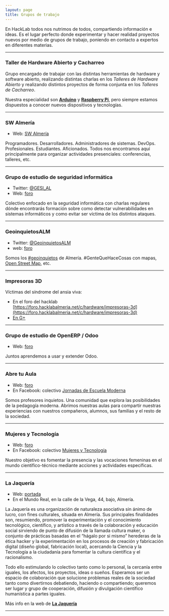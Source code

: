 ```yaml
---
layout: page
title: Grupos de trabajo
---
```


En HackLab todos nos nutrimos de todos, compartiendo información e ideas. Es
el lugar perfecto donde experimentar y hacer realidad proyectos nuevos por
medio de grupos de trabajo, poniendo en contacto a expertos en diferentes
materias.

---

### Taller de Hardware Abierto y Cacharreo

Grupo encargado de trabajar con las distintas herramientas de hardware y software abierto, realizando distintas
charlas en los _Talleres de Hardware Abierto_ y realizando distintos proyectos de forma conjunta en los _Talleres de Cacharreo_.

Nuestra especialidad son **[Arduino][1]** y **[Raspberry Pi][2]**, pero siempre estamos dispuestos a conocer nuevos dispositivos y tecnologías.

---

### SW Almería

* Web: [SW Almería](https://foro.hacklabalmeria.net/c/sw-almeria)

Programadores. Desarrolladores. Administradores de sistemas. DevOps. Profesionales. Estudiantes. Aficionados. Todos nos encontramos aquí principalmente para organizar actividades presenciales: conferencias, talleres, etc.


---

### Grupo de estudio de seguridad informática

* Twitter: [@GESI_AL][4]
* Web: [foro](https://foro.hacklabalmeria.net/c/gesial)

Colectivo enfocado en la seguridad informática con charlas regulares dónde encontrarás formación sobre como
detectar vulnerabilidades en sistemas informáticos y como evitar ser víctima de los distintos ataques.

---

### GeoinquietosALM

* Twitter: [@GeoinquietosALM][6]
* web: [foro](https://foro.hacklabalmeria.net/c/geoinquietosalm)

Somos los [#geoinquietos](https://twitter.com/hashtag/geoinquietos?src=hash) de Almería. #GenteQueHaceCosas con mapas, [Open Street Map](https://www.openstreetmap.org/relation/348997#map=9/36.9323/-2.3840), etc.        



---

### Impresoras 3D

Víctimas del síndrome del ansia viva:

* En el foro del hacklab [https://foro.hacklabalmeria.net/c/hardware/impresoras-3d](https://foro.hacklabalmeria.net/c/hardware/impresoras-3d)
* [En G+](https://plus.google.com/communities/113744444592349758317)


---

### Grupo de estudio de OpenERP / Odoo

 * Web: [foro](https://foro.hacklabalmeria.net/c/odoo) 

Juntos aprendemos a usar y extender Odoo.

---

### Abre tu Aula

 * Web: [foro](https://foro.hacklabalmeria.net/c/abre-tu-aula)
 * En Facebook: colectivo [Jornadas de Escuela Moderna](https://www.facebook.com/groups/713373022026285/920740294622889/)

Somos profesores inquietos. Una comunidad que explora las posibilidades de la pedagogía moderna. Abrimos nuestras aulas para compartir nuestras experiencias con nuestros compañeros, alumnos, sus familias y el resto de la sociedad.

---

### Mujeres y Tecnología

* Web: [foro](https://foro.hacklabalmeria.net/c/mujerestec)
* En Facebook: colectivo [Mujeres y Tecnología](https://www.facebook.com/Mujeres-y-Tecnolog%C3%ADa-271117279901096/)

Nuestro objetivo es fomentar la presencia y las vocaciones femeninas en el mundo científico-técnico mediante acciones y actividades específicas.

---

### La Jaquería

* Web: [portada](https://lajaqueria.org)
* En el Mundo Real, en la calle de la Vega, 44, bajo, Almería.

La Jaquería es una organización de naturaleza asociativa sin ánimo de lucro, con fines culturales, situada en Almería. Sus principales finalidades son, resumiendo, promover la experimentación y el conocimiento tecnológico, científico, y artístico a través de la colaboración y educación social sirviendo de punto de difusión de la llamada cultura maker, o conjunto de prácticas basadas en el “hágalo por si mismo” herederas de la ética hacker y la experimentación en los procesos de creación y fabricación digital (diseño global, fabricación local), acercando la Ciencia y la Tecnología a la ciudadanía para fomentar la cultura científica y el racionalismo.

Todo ello estimulando lo colectivo tanto como lo personal, la cercanía entre iguales, los afectos, los proyectos, ideas o sueños. Esperamos ser un espacio de colaboración que solucione problemas reales de la sociedad tanto como divertirnos debatiendo, haciendo o compartiendo; queremos ser lugar y grupo de cooperación, difusión y divulgación científico humanística a partes iguales.

Más info en la web de **[La Jaquería][7]**

---


[1]: https://www.arduino.cc
[2]: https://www.raspberrypi.org
[3]: https://plus.google.com/u/0/communities/105420979515011141876
[4]: https://twitter.com/GESI_AL
[5]: https://www.aldato.es
[6]: https://twitter.com/GeoinquietosALM
[7]: https://lajaqueria.org
